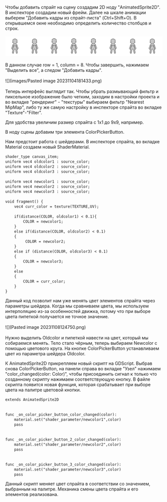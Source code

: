 Чтобы добавить спрайт на сцену создадим 2D ноду "AnimatedSprite2D". В инспекторе создадим новый фрейм. Далее на шкале анимации выберем "Добавить кадры из спрайт-листа" (Ctrl+Shift+O). В открывшемся окне необходимо определить количество столбцов и строк.  
<br/>
![](images/FemDownIdle.png)  
<br/>
В данном случае row = 1, column = 8.
Чтобы завершить, нажимаем "Выделить все", а следом "Добавить кадры".  
<br/>
![](images/Pasted image 20231104181433.png)  
<br/>
Теперь интерфейс выглядит так.
Чтобы убрать размывающий фильтр и пиксельное изображение было четким, заходим в настройки проекта и во вкладке "рендеринг" - "текстуры" выбираем фильтр "Nearest MipMap", либо ту же самую настройку в инспекторе спрайта во вкладке "Texture"-"Filter".

Для удобства увеличим размер спрайта с 1х1 до 9х9, например.

В ноду сцены добавим три элемента ColorPickerButton.

Нам предстоит работа с шейдерами. В инспекторе спрайта, во вкладке Material создаем новый ShaderMaterial.

```
shader_type canvas_item;
uniform vec4 oldcolor1 : source_color;
uniform vec4 oldcolor2 : source_color;
uniform vec4 oldcolor3 : source_color;

uniform vec4 newcolor1 : source_color;
uniform vec4 newcolor2 : source_color;
uniform vec4 newcolor3 : source_color;

void fragment() {
    vec4 curr_color = texture(TEXTURE,UV); 
	
    if(distance(COLOR, oldcolor1) < 0.1){
        COLOR = newcolor1;
	}
	else if(distance(COLOR, oldcolor2) < 0.1)
	{
		 COLOR = newcolor2;
    }
	else if (distance(COLOR, oldcolor3) < 0.1)
	{
        COLOR = newcolor3;
    }
	else
	{
        COLOR = curr_color;
    }
}
```
Данный код позволит нам уже менять цвет элементов спрайта через параметры шейдера.
Когда мы сравниваем цвета, мы используем интерполяцию из-за особенностей движка, потому что при выборе цвета пипеткой получается не точное значение.  
<br/>
![](Pasted image 20231108124750.png)  
<br/>
Нужно выделить Oldcolor и пипеткой навести на цвет, который мы собираемся менять. Тело стало чёрным, теперь выбираем Newcolor с помощью цветового круга. На кнопке ColorPickerButton устанавливаем цвет из параметра шейдера Oldcolor.

К AnimatedSprite2D прикрепляем новый скрипт на GDScript. Выбрав снова ColorPickerButton, на панели справа во вкладке "Узел" нажимаем "color_changed(color: Color)", чтобы присоединить сигнал к только что созданному скрипту нажимаем соответствующую кнопку. В файле скрипта появится новая функция, которая срабатывает при выборе цвета на палитре цветовой кнопки.
```GDScript
extends AnimatedSprite2D


func _on_color_picker_button_color_changed(color):
	material.set("shader_parameter/newcolor1",color)
	pass 


func _on_color_picker_button_2_color_changed(color):
	material.set("shader_parameter/newcolor2",color)
	pass


func _on_color_picker_button_3_color_changed(color):
	material.set("shader_parameter/newcolor3",color)
	pass 
```
Данный скрипт меняет цвет спрайта в соответствии со значением, выбранным на палитре.
Механика смены цвета спрайта и его элементов реализована.

